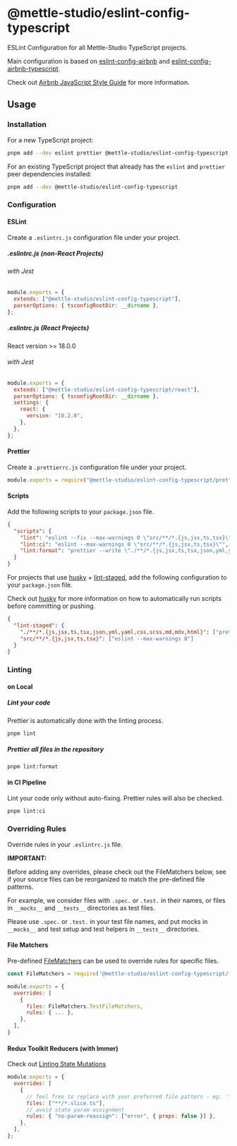 # @mettle-studio/eslint-config-typescript

ESLint Configuration for all Mettle-Studio TypeScript projects.

Main configuration is based on [eslint-config-airbnb](https://github.com/airbnb/javascript/tree/master/packages/eslint-config-airbnb) and [eslint-config-airbnb-typescript](https://github.com/iamturns/eslint-config-airbnb-typescript).

Check out [Airbnb JavaScript Style Guide](https://github.com/airbnb/javascript) for more information.

## Usage

### Installation

For a new TypeScript project:

```sh
pnpm add --dev eslint prettier @mettle-studio/eslint-config-typescript
```

For an existing TypeScript project that already has the `eslint` and `prettier` peer dependencies installed:

```sh
pnpm add --dev @mettle-studio/eslint-config-typescript
```

### Configuration

#### ESLint

Create a `.eslintrc.js` configuration file under your project.

##### .eslintrc.js (non-React Projects)

###### with Jest

```js
module.exports = {
  extends: ["@mettle-studio/eslint-config-typescript"],
  parserOptions: { tsconfigRootDir: __dirname },
};
```

##### .eslintrc.js (React Projects)

React version >= 18.0.0

###### with Jest

```js
module.exports = {
  extends: ["@mettle-studio/eslint-config-typescript/react"],
  parserOptions: { tsconfigRootDir: __dirname },
  settings: {
    react: {
      version: "18.2.0",
    },
  },
};
```

#### Prettier

Create a `.prettierrc.js` configuration file under your project.

```js
module.exports = require("@mettle-studio/eslint-config-typescript/prettierrc");
```

#### Scripts

Add the following scripts to your `package.json` file.

```json
{
  "scripts": {
    "lint": "eslint --fix --max-warnings 0 \"src/**/*.{js,jsx,ts,tsx}\"",
    "lint:ci": "eslint --max-warnings 0 \"src/**/*.{js,jsx,ts,tsx}\"",
    "lint:format": "prettier --write \"./**/*.{js,jsx,ts,tsx,json,yml,yaml,css,scss,md,mdx,html}\""
  }
}
```

For projects that use [husky](https://github.com/typicode/husky) + [lint-staged](https://github.com/okonet/lint-staged), add the following configuration to your `package.json` file.

Check out [husky](https://github.com/typicode/husky) for more information on how to automatically run scripts before committing or pushing.

```json
{
  "lint-staged": {
    "./**/*.{js,jsx,ts,tsx,json,yml,yaml,css,scss,md,mdx,html}": ["prettier"],
    "src/**/*.{js,jsx,ts,tsx}": ["eslint --max-warnings 0"]
  }
}
```

### Linting

#### on Local

##### Lint your code

Prettier is automatically done with the linting process.

```sh
pnpm lint
```

##### Prettier all files in the repository

```sh
pnpm lint:format
```

#### in CI Pipeline

Lint your code only without auto-fixing. Prettier rules will also be checked.

```sh
pnpm lint:ci
```

### Overriding Rules

Override rules in your `.eslintrc.js` file.

**IMPORTANT:**

Before adding any overrides, please check out the FileMatchers below, see if your source files can be reorganized to match the pre-defined file patterns.

For example, we consider files with `.spec.` or `.test.` in their names, or files in `__mocks__` and `__tests__` directories as test files.

Please use `.spec.` or `.test.` in your test file names, and put mocks in `__mocks__` and test setup and test helpers in `__tests__` directories.

#### File Matchers

Pre-defined [FileMatchers](file-matchers.js) can be used to override rules for specific files.

```js
const FileMatchers = require('@mettle-studio/eslint-config-typescript/file-matchers');

module.exports = {
  overrides: [
    {
      files: FileMatchers.TestFileMatchers,
      rules: { ... },
    },
  ],
}
```

#### Redux Toolkit Reducers (with Immer)

Check out [Linting State Mutations](https://redux-toolkit.js.org/usage/immer-reducers#linting-state-mutations)

```js
module.exports = {
  overrides: [
    {
      // feel free to replace with your preferred file pattern - eg. '**/*Slice.ts'
      files: ["**/*.slice.ts"],
      // avoid state param assignment
      rules: { "no-param-reassign": ["error", { props: false }] },
    },
  ],
};
```
